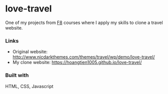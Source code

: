 # love-travel

One of my projects from [F8](https://fullstack.edu.vn/) courses where I apply my skills to clone a travel website.

### Links
- Original website: http://www.nicdarkthemes.com/themes/travel/wp/demo/love-travel/
- My clone website: https://hoangtien1005.github.io/love-travel/

### Built with
HTML, CSS, Javascript

